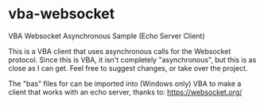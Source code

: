 # vba-websocket
 VBA Websocket Asynchronous Sample (Echo Server Client)

This is a VBA client that uses asynchronous calls for the Websocket protocol.  Since this is VBA, it isn't completely "asynchronous", but this is as close as I can get. Feel free to suggest changes, or take over the project.

The "bas" files for can be imported into (Windows only) VBA to make a client that works with an echo server, thanks to: https://websocket.org/